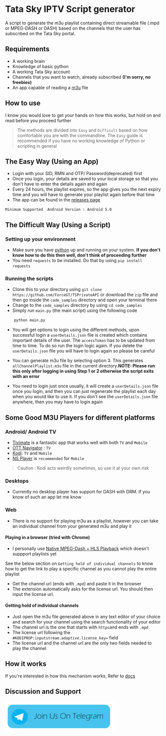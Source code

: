 # Tata Sky IPTV Script generator

A script to generate the m3u playlist containing direct streamable file (.mpd or MPEG-DASH or DASH) 
based on the channels that the user has subscribed on the Tata Sky portal.

## Requirements

+ A working brain
+ Knowledge of basic python
+ A working Tata Sky account
+ Channels that you want to watch, already subscribed **(I'm sorry, no freebies)**
+ An app capable of reading a [m3u](https://docs.fileformat.com/audio/m3u/) file

## How to use
I know you would love to get your hands on how this works, but hold on and read before you proceed further
 > The methods are divided into `Easy` and `Difficult` based on how comfortable you are with the commandline. The `Easy` guide is recommended if you have no working knowledge of Python or scripting in general
## The Easy Way (Using an App)

- Login with your SID, RMN and OTP/ Password(deprecated) first
- Once you login, your details are saved to your local storage so that you don't have to enter the details again and again
- Every 24 hours, the playlist expires, so the app gives you the next expiry time and you will have to generate your playlist again before that time
- The app can be found in the [releases page](https://github.com/ForceGT/Tata-Sky-IPTV/releases)
```
Minimum Supported  Android Version : Android 5.0
```

## The Difficult Way (Using a Script)
### Setting up your environment

+ Make sure you have [python](https://www.python.org/downloads/) up and running on your system. **If you don't know how to do this then well, don't think of proceeding further**
+ You need `requests` to be installed. Do that by using ``pip install requests``

### Running the scripts
+ Clone this to your directory using ```git clone https://github.com/ForceGT/TSPrivateAPI``` or download the `zip` file and then go inside the `code_samples` directory and open your terminal there
+ Change to the ```code_samples``` directory by using  ```cd code_samples```
+ Simply run ```main.py``` (the main script) using the following code
```python
    python main.py
```
+ You will get options to login using the different methods, upon successful login a ```userDetails.json``` file is created which contains important details of the user. The ```accessToken``` has to be updated from time to time. To do so run the login logic again. If you delete the ```userDetails.json``` file you will have to login again so please be careful 

+ You can generate m3u file by selecting option 3. This generates ```allChannelPlaylist.m3u``` file in the current directory.**NOTE: Please run this only after logging in using Step 1 or 2 otherwise the script exits with an error**

+ You need to login just once usually, it will create a `userDetails.json` file once you login, and then you can just regenerate the playlist each day when you would like to use it. If you don't see the `userDetails.json` file anywhere, then you may have to login again


## Some Good M3U Players for different platforms

### Android/ Android TV
- [Tivimate](https://play.google.com/store/apps/details?id=ar.tvplayer.tv&hl=en_IN&gl=US) is a fantastic app that works well with both `TV` and `Mobile`
- [OTT Navigator](https://play.google.com/store/apps/details?id=studio.scillarium.ottnavigator&hl=en_IN&gl=US) : `TV` 
- [Kodi](https://kodi.tv/): `TV` and `Mobile`
- [NS Player](https://play.google.com/store/apps/details?id=com.genuine.leone) is `recommended` for `Mobile`

> Caution : Kodi acts weirdly sometimes, so use it at your own risk

### Desktops
- Currently no desktop player has support for DASH with DRM. If you know of such an app let me know

### Web
- There is no support for playing m3u as a playlist, however you can take an individual channel from your generated m3u and play it

#### Playing in a browser (tried with Chrome)

+ I personally use [Native MPEG-Dash + HLS Playback](https://chrome.google.com/webstore/detail/native-mpeg-dash-%20-hls-pl/cjfbmleiaobegagekpmlhmaadepdeedn) which doesn't suppport playlists yet

See the below section on `Getting hold of individual channels` to know how to get the link to play a specific channel as you cannot play the entire playlist
+ Get the channel url (ends with ```.mpd```) and paste it in the browser
+ The extension automatically asks for the license url. You should then input the  license url.

#### Getting hold of individual channels
- Just open the m3u file generated above in any text editor of your choice and search for your channel using the search functionality of your editor
- The channel url is the one that starts with `https`and ends with ```.mpd``` 
- The license url following the `#KODIPROP:inputstream.adaptive.license_key=` field
- The license url and the channel url are the only two fields needed to play the channel 




## How it works

If you're interested in how this mechanism works, Refer to [docs](docs/working.md)



## Discussion and Support 
[![homepage][1]][2]

[1]:  images/telegram.png
[2]:  https://T.me/tskyiptv